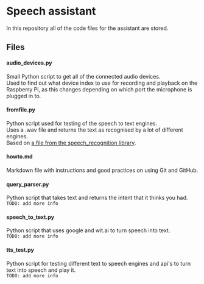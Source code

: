# Speech assistant
In this repository all of the code files for the assistant are stored.



## Files

#### audio_devices.py
Small Python script to get all of the connected audio devices.  
Used to find out what device index to use for recording and playback on the Raspberry Pi, as this changes depending on which port the microphone is plugged in to.


#### fromfile.py
Python script used for testing of the speech to text engines.  
Uses a .wav file and returns the text as recognised by a lot of different engines.  
Based on [a file from the speech_recognition library](https://github.com/Uberi/speech_recognition/blob/master/examples/audio_transcribe.py).


#### howto.md
Markdown file with instructions and good practices on using Git and GitHub.


#### query_parser.py
Python script that takes text and returns the intent that it thinks you had.  
`TODO: add more info`


#### speech_to_text.py
Python script that uses google and wit.ai to turn speech into text.  
`TODO: add more info`


#### tts_test.py
Python script for testing different text to speech engines and api's to turn text into speech and play it.  
`TODO: add more info`

